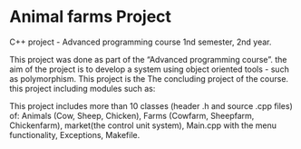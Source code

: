 # Animal farms Project
C++ project - Advanced programming course 1nd semester, 2nd year.

This project was done as part of the “Advanced programming course”. the aim of the project is to develop a system using object oriented tools - such as polymorphism. This project is the The concluding project of the course. this project including modules such as:

This project includes more than 10 classes (header .h and source .cpp files) of: Animals (Cow, Sheep, Chicken), Farms (Cowfarm, Sheepfarm, Chickenfarm), market(the control unit system), Main.cpp with the menu functionality, Exceptions, Makefile.
